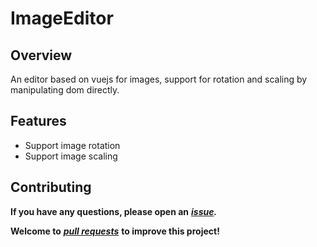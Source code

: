 # ImageEditor

## Overview
An editor based on vuejs for images, support for rotation and scaling by manipulating dom directly.

## Features
- Support image rotation
- Support image scaling

## Contributing
**If you have any questions, please open an** ***[issue](https://github.com/wuyifan18/ImageEditor/issues).***

**Welcome to** ***[pull requests](https://github.com/wuyifan18/ImageEditor/pulls)*** **to improve this project!**
